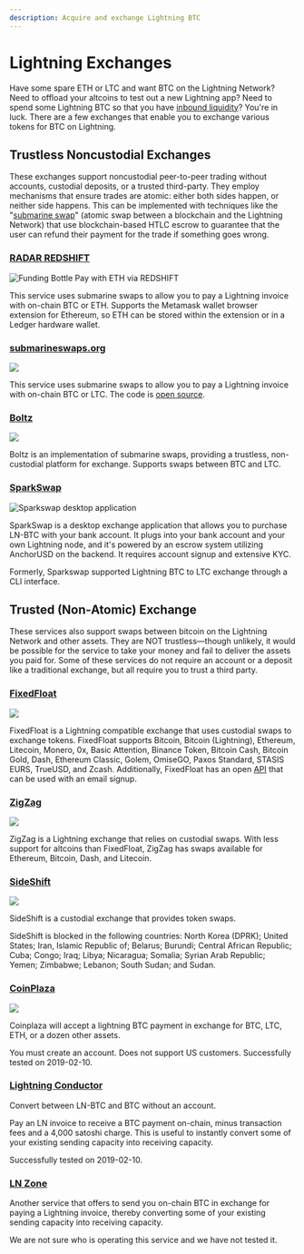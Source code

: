 ```yaml
---
description: Acquire and exchange Lightning BTC
---
```


# Lightning Exchanges

Have some spare ETH or LTC and want BTC on the Lightning Network? Need to offload your altcoins to test out a new Lightning app? Need to spend some Lightning BTC so that you have [inbound liquidity](bootstrapping-liquidity.md)? You're in luck. There are a few exchanges that enable you to exchange various tokens for BTC on Lightning.

## Trustless Noncustodial Exchanges

These exchanges support noncustodial peer-to-peer trading without accounts, custodial deposits, or a trusted third-party.  They employ mechanisms that ensure trades are atomic: either both sides happen, or neither side happens.  This can be implemented with techniques like the "[submarine swap](../tech/research/submarine-swap.md)" \(atomic swap between a blockchain and the Lightning Network\) that use blockchain-based HTLC escrow to guarantee that the user can refund their payment for the trade if something goes wrong.

### [RADAR REDSHIFT](https://ion.radar.tech/redshift)

![Funding Bottle Pay with ETH via REDSHIFT](../.gitbook/assets/peek-2019-10-30-23-38.gif)

This service uses submarine swaps to allow you to pay a Lightning invoice with on-chain BTC or ETH.  Supports the Metamask wallet browser extension for Ethereum, so ETH can be stored within the extension or in a Ledger hardware wallet.



### [submarineswaps.org](https://submarineswaps.org)

![](../.gitbook/assets/screen-shot-2019-06-19-at-2.25.18-pm.png)

This service uses submarine swaps to allow you to pay a Lightning invoice with on-chain BTC or LTC.  The code is [open source](https://github.com/submarineswaps/).



### [Boltz](https://boltz.exchange/)

![](../.gitbook/assets/screen-shot-2019-06-19-at-2.36.50-pm.png)

Boltz is an implementation of submarine swaps, providing a trustless, non-custodial platform for exchange.  Supports swaps between BTC and LTC.



### [SparkSwap](https://sparkswap.com/)

![Sparkswap desktop application](../.gitbook/assets/photo_2019-12-06_12-38-15.jpg)

SparkSwap is a desktop exchange application that allows you to purchase LN-BTC with your bank account.  It plugs into your bank account and your own Lightning node, and it's powered by an escrow system utilizing AnchorUSD on the backend.  It requires account signup and extensive KYC.

Formerly, Sparkswap supported Lightning BTC to LTC exchange through a CLI interface.

## Trusted \(Non-Atomic\) Exchange

These services also support swaps between bitcoin on the Lightning Network and other assets.  They are NOT trustless—though unlikely, it would be possible for the service to take your money and fail to deliver the assets you paid for.  Some of these services do not require an account or a deposit like a traditional exchange, but all require you to trust a third party.

### [FixedFloat](https://fixedfloat.com/)

![](../.gitbook/assets/screen-shot-2019-06-13-at-2.38.11-pm.png)

FixedFloat is a Lightning compatible exchange that uses custodial swaps to exchange tokens. FixedFloat supports Bitcoin, Bitcoin \(Lightning\), Ethereum, Litecoin, Monero, 0x, Basic Attention, Binance Token, Bitcoin Cash, Bitcoin Gold, Dash, Ethereum Classic, Golem, OmiseGO, Paxos Standard, STASIS EURS, TrueUSD, and Zcash. Additionally, FixedFloat has an open [API](https://fixedfloat.com/api) that can be used with an email signup.

### [ZigZag](https://zigzag.io/#/)

![](../.gitbook/assets/screen-shot-2019-06-13-at-2.41.48-pm.png)

ZigZag is a Lightning exchange that relies on custodial swaps. With less support for altcoins than FixedFloat, ZigZag has swaps available for Ethereum, Bitcoin, Dash, and Litecoin.

### [SideShift](https://sideshift.ai/)

![](../.gitbook/assets/screen-shot-2019-06-19-at-3.07.47-pm.png)

SideShift is a custodial exchange that provides token swaps.

SideShift is blocked in the following countries: North Korea \(DPRK\); United States; Iran, Islamic Republic of; Belarus; Burundi; Central African Republic; Cuba; Congo; Iraq; Libya; Nicaragua; Somalia; Syrian Arab Republic; Yemen; Zimbabwe; Lebanon; South Sudan; and Sudan.

### [CoinPlaza](https://www.coinplaza.it/)

![](../.gitbook/assets/screen-shot-2019-06-19-at-2.24.27-pm.png)

Coinplaza will accept a lightning BTC payment in exchange for BTC, LTC, ETH, or a dozen other assets.

You must create an account. Does not support US customers.  Successfully tested on 2019-02-10.

### [Lightning Conductor](https://lightningconductor.net/invoice)

Convert between LN-BTC and BTC without an account.  

Pay an LN invoice to receive a BTC payment on-chain, minus transaction fees and a 4,000 satoshi charge. This is useful to instantly convert some of your existing sending capacity into receiving capacity.

Successfully tested on 2019-02-10.

### [LN Zone](https://ln.zone/)

Another service that offers to send you on-chain BTC in exchange for paying a Lightning invoice, thereby converting some of your existing sending capacity into receiving capacity.

We are not sure who is operating this service and we have not tested it.



